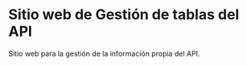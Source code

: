 # Sitio web de Gestión de tablas del API

Sitio web para la gestión de la información propia del API.
